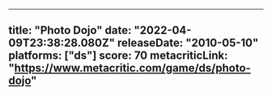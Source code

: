 
---
title: "Photo Dojo"
date: "2022-04-09T23:38:28.080Z"
releaseDate: "2010-05-10"
platforms: ["ds"]
score: 70
metacriticLink: "https://www.metacritic.com/game/ds/photo-dojo"
---
